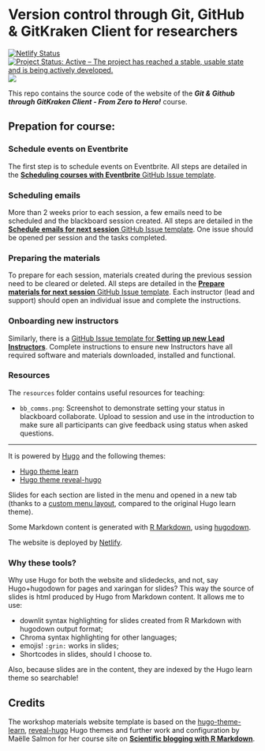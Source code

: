 
# Version control through Git, GitHub & GitKraken Client for researchers

<!-- badges: start -->
[![Netlify Status](https://api.netlify.com/api/v1/badges/b468379e-0cff-4ee7-9ab9-f3ab8bce3175/deploy-status)](https://app.netlify.com/sites/r-rse-git-github-zero2hero/deploys)
[![Project Status: Active – The project has reached a stable, usable state and is being actively developed.](https://www.repostatus.org/badges/latest/active.svg)](https://www.repostatus.org/#active)
[![](https://i.creativecommons.org/l/by/3.0/80x15.png)](https://creativecommons.org/licenses/by/4.0/)
<!-- badges: end -->

This repo contains the source code of the website of the ***Git & Github through GitKraken Client - From Zero to Hero!*** course.

## Prepation for course:

### Schedule events on Eventbrite

The first step is to schedule events on Eventbrite. All steps are detailed in the [**Scheduling courses with
Eventbrite** GitHub Issue template]().

### Scheduling  emails

More than 2 weeks prior to each session, a few emails need to be scheduled and the blackboard session created. All steps
are detailed in the [**Schedule emails for next session** GitHub Issue
template](https://github.com/RSE-Sheffield/git-github-zero-to-hero/issues/new?assignees=&labels=session-setup&template=schedule-emails-for-next-session.md&title=Schedule+emails+for+session+on+%5BDATE-OR-SESSION-DESCRIPTION%5D+for+%5BINSTRUCTOR-NAME%5D). One
issue should be opened per session and the tasks completed.


### Preparing the materials

To prepare for each session, materials created during the previous session need to be cleared or deleted. All steps are
detailed in the [**Prepare materials for next session** GitHub Issue
template](https://github.com/RSE-Sheffield/git-github-zero-to-hero/issues/new?assignees=&labels=session-setup&template=prepare-materials-for-next-session.md&title=Prepare+materials+for+session+on+%5BDATE-OR-SESSION-DESCRIPTION%5D+for+%5BINSTRUCTOR-NAME%5D). Each
instructor (lead and support) should open an individual issue and complete the instructions.


### Onboarding new instructors

Similarly, there is a [GitHub Issue template for **Setting up new Lead
Instructors**](https://github.com/RSE-Sheffield/git-github-zero-to-hero/issues/new?assignees=&labels=onboarding&template=setup-new-lead-instructor.md&title=Setup+New+Lead+instructor+%5BName+of+Instructor%5D). Complete
instructions to ensure new Instructors have all required software and materials downloaded, installed and functional.


### Resources

The `resources` folder contains useful resources for teaching:

- `bb_comms.png`: Screenshot to demonstrate setting your status in blackboard collaborate. Upload to session and use in
  the introduction to make sure all participants can give feedback using status when asked questions.


***


It is powered by [Hugo](https://gohugo.io/) and the following themes:

* [Hugo theme learn](https://github.com/matcornic/hugo-theme-learn)
* [Hugo theme reveal-hugo](https://github.com/dzello/reveal-hugo)

Slides for each section are listed in the menu and opened in a new tab (thanks to a [custom menu
layout](/blob/master/layouts/partials/menu.html), compared to the original Hugo learn theme).


Some Markdown content is generated with [R Markdown](https://rmarkdown.rstudio.com/), using
[hugodown](https://github.com/r-lib/hugodown/).

The website is deployed by [Netlify](https://www.netlify.com/).

### Why these tools?

Why use Hugo for both the website and slidedecks, and not, say Hugo+hugodown for pages and xaringan for slides?
This way the source of slides is html produced by Hugo from Markdown content.
It allows me to use:

* downlit syntax highlighting for slides created from R Markdown with hugodown output format;
* Chroma syntax highlighting for other languages;
* emojis! `:grin:` works in slides;
* Shortcodes in slides, should I choose to.

Also, because slides are in the content, they are indexed by the Hugo learn theme so searchable!


## Credits

The workshop materials website template is based on the
[hugo-theme-learn](https://github.com/matcornic/hugo-theme-learn), [reveal-hugo](https://github.com/dzello/reveal-hugo)
Hugo themes and further work and configuration by Maëlle Salmon for her course site on [**Scientific blogging with R
Markdown**](https://github.com/maelle/rmd-blogging-course).
